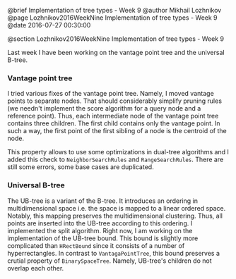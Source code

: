@brief Implementation of tree types - Week 9
@author Mikhail Lozhnikov
@page Lozhnikov2016WeekNine Implementation of tree types - Week 9
@date 2016-07-27 00:30:00

@section Lozhnikov2016WeekNine Implementation of tree types - Week 9

Last week I have been working on the vantage point tree and the universal B-tree.

### Vantage point tree
I tried various fixes of the vantage point tree. Namely, I moved vantage points to separate nodes. That should considerably simplify pruning rules (we needn't implement the score algorithm for a query node and a reference point). Thus, each intermediate node of the vantage point tree contains three children. The first child contains only the vantage point. In such a way, the first point of the first sibling of a node is the centroid of the node.

This property allows to use some optimizations in dual-tree algorithms and I added this check to `NeighborSearchRules` and `RangeSearchRules`. There are still some errors, some base cases are duplicated.

### Universal B-tree
The UB-tree is a variant of the B-tree. It introduces an ordering in multidimensional space i.e. the space is mapped to a linear ordered space. Notably, this mapping preserves the multidimensional clustering. Thus, all points are inserted into the UB-tree according to this ordering. I implemented the split algorithm. Right now, I am working on the implementation of the UB-tree bound. This bound is slightly more complicated than `HRectBound` since it consists of a number of hyperrectangles. In contrast to `VantagaPointTree`, this bound preserves a crutial property of `BinarySpaceTree`. Namely, UB-tree's children do not overlap each other.